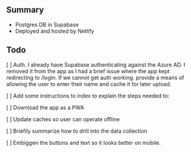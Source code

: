 ## Summary

- Postgres DB in Supabase
- Deployed and hosted by Netlify

## Todo

[ ] Auth. I already have Supabase authenticating against the Azure AD. I removed it from the app as I had a brief issue where the app kept redirecting to /login. If we cannot get auth working. provide a means of allowing the user to enter their name and cache it for later upload.

[ ] Add some instructions to index to explain the steps needed to:

[ ] Download the app as a PWA

[ ] Update caches so user can operate offline

[ ] Briefily summarize how to drill into the data collection

[ ] Embiggen the buttons and text so it looks better on mobile.
